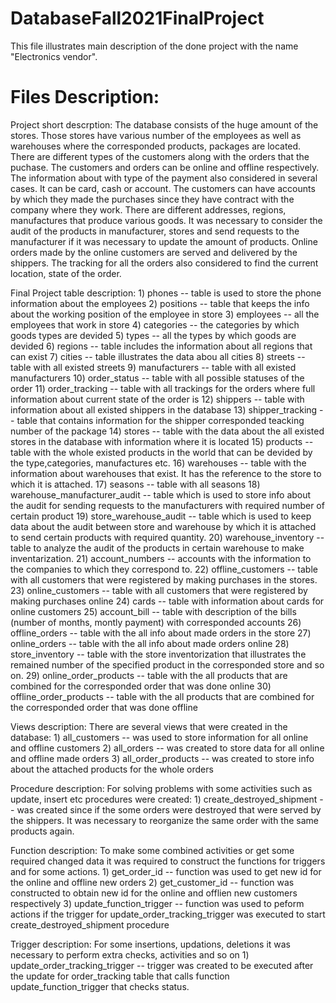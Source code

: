 # DatabaseFall2021FinalProject
This file illustrates main description of the done project with the name "Electronics vendor". 

# Files Description:


Project short descrption:
  The database consists of the huge amount of the stores. Those stores have various number of the employees as well as warehouses where the corresponded products, packages are located.
  There are different types of the customers along with the orders that the puchase. The customers and orders can be online and offline respectively.
  The information about with type of the payment also considered in several cases. It can be card, cash or account. The customers can have accounts by which they made the purchases
  since they have contract with the company where they work. There are different addresses, regions, manufactures that produce various goods.
  It was necessary to consider the audit of the products in manufacturer, stores and send requests to the manufacturer if it was necessary to update the amount of products.
  Online orders made by the online customers are served and delivered by the shippers. The tracking for all the orders also considered to find the current location, state of the order.
  
Final Project table description:
    1) phones -- table is used to store the phone information about the employees 
    2) positions -- table that keeps the info about the working position of the employee in store 
    3) employees -- all the employees that work in store
    4) categories -- the categories by which goods types are devided
    5) types -- all the types by which goods are devided
    6) regions -- table includes the information about all regions that can exist 
    7) cities -- table illustrates the data abou all cities
    8) streets -- table with all existed streets
    9) manufacturers -- table with all existed manufacturers
    10) order_status -- table with all possible statuses of the order
    11) order_tracking -- table with all trackings for the orders where full information about current state of the order is
    12) shippers -- table with information about all existed shippers in the database
    13) shipper_tracking -- table that contains information for the shipper corresponded teacking number of the package
    14) stores -- table with the data about the all existed stores in the database with information where it is located
    15) products -- table with the whole existed products in the world that can be devided by the type,categories, manufactures etc.
    16) warehouses -- table with the information about warehouses that exist. It has the reference to the store to which it is attached.
    17) seasons -- table with all seasons 
    18) warehouse_manufacturer_audit -- table which is used to store info about the audit for sending requests to the manufacturers with required number of certain product
    19) store_warehouse_audit -- table which is used to keep data about the audit between store and warehouse by which it is attached to send certain products with required quantity.
    20) warehouse_inventory -- table to analyze the audit of the products in certain warehouse to make inventarization.
    21) account_numbers -- accounts with the information to the companies to which they correspond to.
    22) offline_customers -- table with all customers that were registered by making purchases in the stores.
    23) online_customers -- table with all customers that were registered by making purchases online
    24) cards -- table with information about cards for online customers
    25) account_bill -- table with description of the bills (number of months, montly payment) with corresponded accounts
    26) offline_orders -- table with the all info about made orders in the store
    27) online_orders -- table with the all info about made orders online
    28) store_inventory -- table with the store inventorization that illustrates the remained number of the specified product in the corresponded store and so on.
    29) online_order_products -- table with the all products that are combined for the corresponded order that was done online
    30) offline_order_products -- table with the all products that are combined for the corresponded order that was done offline
        
Views description:
  There are several views that were created in the database:
     1) all_customers -- was used to store information for all online and offline customers
     2) all_orders -- was created to store data for all online and offline made orders
     3) all_order_products -- was created to store info about the attached products for the whole orders

Procedure description:
   For solving problems with some activities such as update, insert etc procedures were created:
      1) create_destroyed_shipment -- was created since if the some orders were destroyed that were served by the shippers. It was necessary to reorganize the same order with the same products again.

Function description:
    To make some combined activities or get some required changed data it was required to construct the functions for triggers and for some actions.
      1) get_order_id -- function was used to get new id for the online and offline new orders
      2) get_customer_id -- function was constructed to obtain new id for the online and offlien new customers respectively
      3) update_function_trigger -- function was used to peform actions if the trigger for update_order_tracking_trigger was executed to start create_destroyed_shipment procedure

Trigger description:
    For some insertions, updations, deletions it was necessary to perform extra checks, activities and so on
      1) update_order_tracking_trigger -- trigger was created to be executed after the update for order_tracking table that calls function update_function_trigger that checks status.
          
